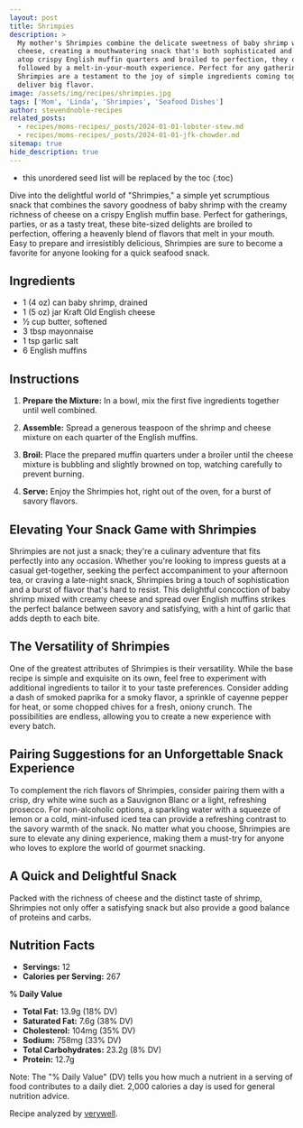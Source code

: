 ```yaml
---
layout: post
title: Shrimpies
description: >
  My mother's Shrimpies combine the delicate sweetness of baby shrimp with the creamy richness of
  cheese, creating a mouthwatering snack that's both sophisticated and irresistibly savory. Spread
  atop crispy English muffin quarters and broiled to perfection, they offer a delightful crunch
  followed by a melt-in-your-mouth experience. Perfect for any gathering or a solo indulgence,
  Shrimpies are a testament to the joy of simple ingredients coming together in perfect harmony to
  deliver big flavor.
image: /assets/img/recipes/shrimpies.jpg
tags: ['Mom', 'Linda', 'Shrimpies', 'Seafood Dishes']
author: stevendnoble-recipes
related_posts:
  - recipes/moms-recipes/_posts/2024-01-01-lobster-stew.md
  - recipes/moms-recipes/_posts/2024-01-01-jfk-chowder.md
sitemap: true
hide_description: true
---
```


* this unordered seed list will be replaced by the toc
{:toc}

Dive into the delightful world of "Shrimpies," a simple yet scrumptious snack that combines the savory goodness of baby shrimp with the creamy richness of cheese on a crispy English muffin base. Perfect for gatherings, parties, or as a tasty treat, these bite-sized delights are broiled to perfection, offering a heavenly blend of flavors that melt in your mouth. Easy to prepare and irresistibly delicious, Shrimpies are sure to become a favorite for anyone looking for a quick seafood snack.

## Ingredients

* 1 (4 oz) can baby shrimp, drained
* 1 (5 oz) jar Kraft Old English cheese
* ½ cup butter, softened
* 3 tbsp mayonnaise
* 1 tsp garlic salt
* 6 English muffins

## Instructions

1. **Prepare the Mixture:** In a bowl, mix the first five ingredients together until well combined.

2. **Assemble:** Spread a generous teaspoon of the shrimp and cheese mixture on each quarter of the English muffins.

3. **Broil:** Place the prepared muffin quarters under a broiler until the cheese mixture is bubbling and slightly browned on top, watching carefully to prevent burning.

4. **Serve:** Enjoy the Shrimpies hot, right out of the oven, for a burst of savory flavors.

## Elevating Your Snack Game with Shrimpies

Shrimpies are not just a snack; they're a culinary adventure that fits perfectly into any occasion. Whether you're looking to impress guests at a casual get-together, seeking the perfect accompaniment to your afternoon tea, or craving a late-night snack, Shrimpies bring a touch of sophistication and a burst of flavor that's hard to resist. This delightful concoction of baby shrimp mixed with creamy cheese and spread over English muffins strikes the perfect balance between savory and satisfying, with a hint of garlic that adds depth to each bite.

## The Versatility of Shrimpies

One of the greatest attributes of Shrimpies is their versatility. While the base recipe is simple and exquisite on its own, feel free to experiment with additional ingredients to tailor it to your taste preferences. Consider adding a dash of smoked paprika for a smoky flavor, a sprinkle of cayenne pepper for heat, or some chopped chives for a fresh, oniony crunch. The possibilities are endless, allowing you to create a new experience with every batch.

## Pairing Suggestions for an Unforgettable Snack Experience

To complement the rich flavors of Shrimpies, consider pairing them with a crisp, dry white wine such as a Sauvignon Blanc or a light, refreshing prosecco. For non-alcoholic options, a sparkling water with a squeeze of lemon or a cold, mint-infused iced tea can provide a refreshing contrast to the savory warmth of the snack. No matter what you choose, Shrimpies are sure to elevate any dining experience, making them a must-try for anyone who loves to explore the world of gourmet snacking.

## A Quick and Delightful Snack

Packed with the richness of cheese and the distinct taste of shrimp, Shrimpies not only offer a satisfying snack but also provide a good balance of proteins and carbs.

## Nutrition Facts

* **Servings:** 12
* **Calories per Serving:** 267

**% Daily Value**

* **Total Fat:** 13.9g (18% DV)
* **Saturated Fat:** 7.6g (38% DV)
* **Cholesterol:** 104mg (35% DV)
* **Sodium:** 758mg (33% DV)
* **Total Carbohydrates:** 23.2g (8% DV)
* **Protein:** 12.7g

Note: The "% Daily Value" (DV) tells you how much a nutrient in a serving of food contributes to a daily diet. 2,000 calories a day is used for general nutrition advice.

Recipe analyzed by <a href="https://www.verywellfit.com/recipe-nutrition-analyzer-4157076" target="_blank">verywell</a>.

<script type="application/ld+json">
{
  "@context": "http://schema.org",
  "@type": "Recipe",
  "name": "Shrimpies",
  "image": "shrimpies.jpg",
  "author": {
    "@type": "Person",
    "name": "Steven D Noble"
  },
  "description": "A quick and delicious snack featuring baby shrimp and cheese on English muffins, broiled to perfection.",
  "prepTime": "PT10M",
  "cookTime": "PT5M",
  "totalTime": "PT15M",
  "recipeYield": "12 servings",
  "recipeCategory": "Snack",
  "recipeCuisine": "American",
  "recipeIngredient": [
    "1 (4 oz) can baby shrimp, drained",
    "1 (5 oz) jar Kraft Old English cheese",
    "½ cup butter, softened",
    "3 tbsp mayonnaise",
    "1 tsp garlic salt",
    "6 English muffins"
  ],
  "recipeInstructions": [
    {
      "@type": "HowToStep",
      "text": "Mix shrimp, cheese, butter, mayonnaise, and garlic salt together."
    },
    {
      "@type": "HowToStep",
      "text": "Spread mixture on English muffin quarters."
    },
    {
      "@type": "HowToStep",
      "text": "Broil until bubbling and slightly browned."
    }
  ],
  "nutrition": {
    "@type": "NutritionInformation",
    "calories": "267",
    "fatContent": "13.9g",
    "saturatedFatContent": "7.6g",
    "cholesterolContent": "104mg",
    "sodiumContent": "758mg",
    "carbohydrateContent": "23.2g",
    "fiberContent": "1.8g",
    "sugarContent": "2.1g",
    "proteinContent": "12.7g"
  }
}
</script>
